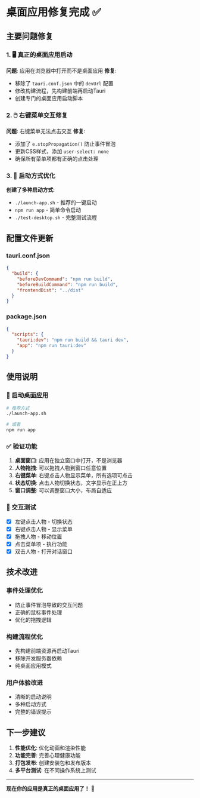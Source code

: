 # 桌面应用修复完成 ✅

## 主要问题修复

### 1. 🖥️ 真正的桌面应用启动
**问题**: 应用在浏览器中打开而不是桌面应用
**修复**:
- 移除了 `tauri.conf.json` 中的 `devUrl` 配置
- 修改构建流程，先构建前端再启动Tauri
- 创建专门的桌面应用启动脚本

### 2. 🖱️ 右键菜单交互修复
**问题**: 右键菜单无法点击交互
**修复**:
- 添加了 `e.stopPropagation()` 防止事件冒泡
- 更新CSS样式，添加 `user-select: none`
- 确保所有菜单项都有正确的点击处理

### 3. 🎯 启动方式优化
**创建了多种启动方式**:
- `./launch-app.sh` - 推荐的一键启动
- `npm run app` - 简单命令启动
- `./test-desktop.sh` - 完整测试流程

## 配置文件更新

### tauri.conf.json
```json
{
  "build": {
    "beforeDevCommand": "npm run build",
    "beforeBuildCommand": "npm run build", 
    "frontendDist": "../dist"
  }
}
```

### package.json
```json
{
  "scripts": {
    "tauri:dev": "npm run build && tauri dev",
    "app": "npm run tauri:dev"
  }
}
```

## 使用说明

### 🚀 启动桌面应用
```bash
# 推荐方式
./launch-app.sh

# 或者
npm run app
```

### ✅ 验证功能
1. **桌面窗口**: 应用在独立窗口中打开，不是浏览器
2. **人物拖拽**: 可以拖拽人物到窗口任意位置
3. **右键菜单**: 右键点击人物显示菜单，所有选项可点击
4. **状态切换**: 点击人物切换状态，文字显示在正上方
5. **窗口调整**: 可以调整窗口大小，布局自适应

### 🎯 交互测试
- [x] 左键点击人物 - 切换状态
- [x] 右键点击人物 - 显示菜单
- [x] 拖拽人物 - 移动位置
- [x] 点击菜单项 - 执行功能
- [x] 双击人物 - 打开对话窗口

## 技术改进

### 事件处理优化
- 防止事件冒泡导致的交互问题
- 正确的鼠标事件处理
- 优化的拖拽逻辑

### 构建流程优化
- 先构建前端资源再启动Tauri
- 移除开发服务器依赖
- 纯桌面应用模式

### 用户体验改进
- 清晰的启动说明
- 多种启动方式
- 完整的错误提示

## 下一步建议

1. **性能优化**: 优化动画和渲染性能
2. **功能完善**: 完善心理健康功能
3. **打包发布**: 创建安装包和发布版本
4. **多平台测试**: 在不同操作系统上测试

---

**现在你的应用是真正的桌面应用了！** 🎉